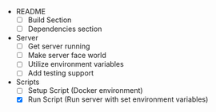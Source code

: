 - README
  - [ ] Build Section
  - [ ] Dependencies section

- Server
  - [ ] Get server running
  - [ ] Make server face world
  - [ ] Utilize environment variables
  - [ ] Add testing support

- Scripts
  - [ ] Setup Script (Docker environment)
  - [x] Run Script (Run server with set environment variables)
